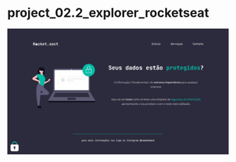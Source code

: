 
# project_02.2_explorer_rocketseat
![project02.2](https://github.com/Felipevhm/html-css-js-react-node/blob/main/Project_02.2_homePage(rocketseatExplorerProject)/preview/project_02_2_preview.jpg)
